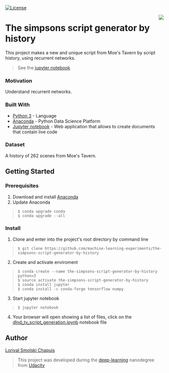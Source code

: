 [![License](http://img.shields.io/:license-mit-blue.svg?style=flat-square)](http://badges.mit-license.org)

[<img src="https://avatars1.githubusercontent.com/u/36938641?s=200&u=b2d470fe66acc157d8ca8cb3fb815dee47d4466d&v=4" align="right" />](https://github.com/machine-learning-experiments)

# The simpsons script generator by history

This project makes a new and unique script from Moe's Tavern by script history, using recurrent networks.

> See the [jupyter notebook](https://github.com/machine-learning-experiments/the-simpsons-script-generator-by-history/blob/master/dlnd_tv_script_generation.ipynb)

### Motivation

Understand recurrent networks.

### Built With

- [Python 3](https://www.python.org/download/releases/3.0/) - Language
- [Anaconda](https://www.anaconda.com/what-is-anaconda/) - Python Data Science Platform 
- [Jupyter notebook](http://jupyter.org/) - Web application that allows to create documents that contain live code

### Dataset

A history of 262 scenes from Moe's Tavern.

## Getting Started

### Prerequisites
1. Download and install [Anaconda](https://www.anaconda.com/download/)
2. Update Anaconda
> ``` 
> $ conda upgrade conda 
> $ conda upgrade --all 
> ```

### Install

1. Clone and enter into the project's root directory by command line
> ``` 
> $ git clone https://github.com/machine-learning-experiments/the-simpsons-script-generator-by-history
> ```
2. Create and activate enviroment
> ``` 
> $ conda create --name the-simpsons-script-generator-by-history python=3
> $ source activate the-simpsons-script-generator-by-history
> $ conda install jupyter
> $ conda install -c conda-forge tensorflow numpy
> ```
3. Start jupyter notebook
> ``` 
> $ jupyter notebook 
> ```
4. Your browser will open showing a list of files, click on the  [dlnd_tv_script_generation.ipynb](https://github.com/machine-learning-experiments/the-simpsons-script-generator-by-history/blob/master/dlnd_tv_script_generation.ipynb) notebook file

## Author

[Lorival Smolski Chapuis](https://github.com/lorival)
> This project was developed during the [deep-learning](https://br.udacity.com/course/deep-learning-nanodegree-foundation--nd101) nanodegree from [Udacity](https://br.udacity.com/) 
